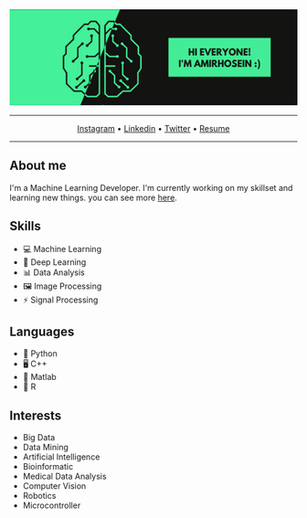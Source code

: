 <img src="./files/Header.png" alt="Williamingear GitHub README header image">

---

<p align="center">
  <a href="https://www.instagram.com/amir.dallalan">Instagram</a> •
  <a href="https://www.linkedin.com/in/amirhdallalan/">Linkedin</a> •
  <a href="https://twitter.com/intent/follow?screen_name=amirdallalan&tw_p=followbutton">Twitter</a> •
  <a href="https://drive.google.com/file/d/1t_8wv0Or4PJJ5wiZ1bwG_2a_DAhM9_qC/view?usp=sharing">Resume</a>

</p>

---
## About me
I'm a Machine Learning Developer. I'm currently working on my skillset and learning new things. you can see more [here]("zil.ink/amirdallalan").

## Skills
<p>
<ul>
    <li>💻 Machine Learning</li>
    <li>🧠 Deep Learning</li>
    <li>📊 Data Analysis</li>
    <li>🖼 Image Processing</li>
    <li>⚡ Signal Processing</li>
</ul>
</p>

## Languages
<ul>
    <li>🐍 Python</li>
    <li>🖥 C++</li>
    <li>🟰 Matlab</li>
    <li>📃 R</li>

</ul>

## Interests
<ul>
    <li>Big Data</li>
    <li>Data Mining</li>
    <li>Artificial Intelligence</li>
    <li>Bioinformatic</li>
    <li>Medical Data Analysis</li>
    <li>Computer Vision</li>
    <li>Robotics</li>
    <li>Microcontroller</li>
</ul>